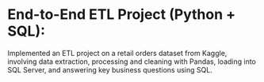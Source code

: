 # End-to-End ETL Project (Python + SQL):
Implemented an ETL project on a retail orders dataset from Kaggle, involving data extraction, processing and cleaning with Pandas, loading into SQL Server, and answering key business questions using SQL.
